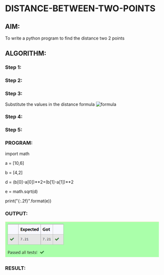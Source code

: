 # DISTANCE-BETWEEN-TWO-POINTS

## AIM:
To write a python program to find the distance two 2 points
## ALGORITHM:
### Step 1: 
### Step 2: 
### Step 3: 
Substitute the values in the distance formula  ![formula](formula.jpg)
### Step 4: 
### Step 5: 
### PROGRAM:
  import math

a = [10,6]

b = [4,2]


d = (b[0]-a[0])**2+(b[1]-a[1])**2

e = math.sqrt(d)

print("{:.2f}".format(e))


### OUTPUT:
![model](output.png)

### RESULT:
